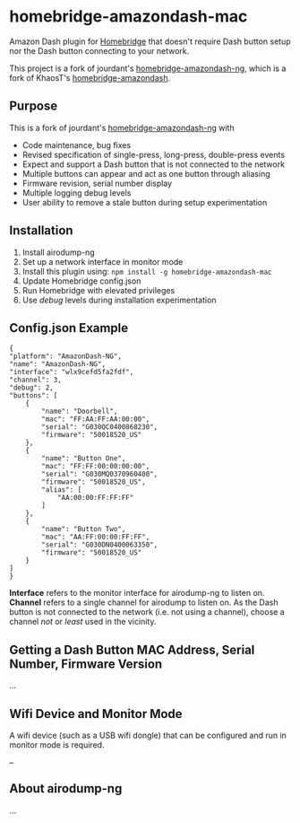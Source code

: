 # homebridge-amazondash-mac

Amazon Dash plugin for [Homebridge](https://github.com/nfarina/homebridge) that doesn't require Dash button setup nor the Dash button connecting to your network.

This project is a fork of jourdant's [homebridge-amazondash-ng](https://github.com/jourdant/homebridge-amazondash-ng), which is a fork of KhaosT's [homebridge-amazondash](https://github.com/KhaosT/homebridge-amazondash).

## Purpose
This is a fork of jourdant's [homebridge-amazondash-ng](https://github.com/jourdant/homebridge-amazondash-ng) with
* Code maintenance, bug fixes
* Revised specification of single-press, long-press, double-press events
* Expect and support a Dash button that is not connected to the network
* Multiple buttons can appear and act as one button through aliasing
* Firmware revision, serial number display
* Multiple logging debug levels 
* User ability to remove a stale button during setup experimentation

## Installation

1. Install airodump-ng
2. Set up a network interface in monitor mode
3. Install this plugin using: `npm install -g homebridge-amazondash-mac`
4. Update Homebridge config.json 
5. Run Homebridge with elevated privileges
6. Use *debug* levels during installation experimentation

## Config.json Example

	{
    "platform": "AmazonDash-NG",
    "name": "AmazonDash-NG",
    "interface": "wlx9cefd5fa2fdf",
    "channel": 3,
    "debug": 2,
    "buttons": [
        {
            "name": "Doorbell",
            "mac": "FF:AA:FF:AA:00:00",
            "serial": "G030QC0400868230",
            "firmware": "50018520_US"
        },
        {
            "name": "Button One",
            "mac": "FF:FF:00:00:00:00",
            "serial": "G030MQ0370960400",
            "firmware": "50018520_US",
            "alias": [
                "AA:00:00:FF:FF:FF"
            ]
        },
        {
            "name": "Button Two",
            "mac": "AA:FF:00:00:FF:FF",
            "serial": "G030DN0400063350",
            "firmware": "50018520_US"
        }
    ]
    }

**Interface** refers to the monitor interface for airodump-ng to listen on.
**Channel** refers to a single channel for airodump to listen on. As the Dash button is not connected to the network (i.e. not using a channel), choose a channel *not* or *least* used in the vicinity.

## Getting a Dash Button MAC Address, Serial Number, Firmware Version
…

## Wifi Device and Monitor Mode
A wifi device (such as a USB wifi dongle) that can be configured and run in monitor mode is required.
```
…
```

## About airodump-ng
…
